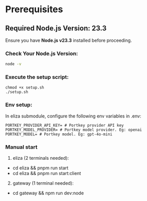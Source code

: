 # Prerequisites

## Required Node.js Version: 23.3

Ensure you have **Node.js v23.3** installed before proceeding.

### Check Your Node.js Version:
```sh
node -v
```

### Execute the setup script:
```
chmod +x setup.sh
./setup.sh
```

### Env setup:
In eliza submodule, configure the following env variables in .env:
```
PORTKEY_PROVIDER_API_KEY= # Portkey provider API key
PORTKEY_MODEL_PROVIDER= # Portkey model provider. Eg: openai
PORTKEY_MODEL= # Portkey model. Eg: gpt-4o-mini
```

### Manual start
1. eliza (2 terminals needed):
- cd eliza && pnpm run start
- cd eliza && pnpm run start:client

2. gateway (1 terminal needed):
- cd gateway && npm run dev:node

